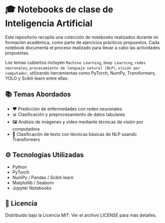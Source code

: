# 🎓 Notebooks de clase de Inteligencia Artificial

Este repositorio recopila una colección de notebooks realizados durante mi formación académica, como parte de ejercicios prácticos propuestos. 
Cada notebook documenta el proceso realizado para llevar a cabo las actividades propuestas.

Los temas cubiertos incluyen `Machine Learning`, `Deep Learning`, `redes neuronales`, `procesamiento de lenguaje natural (NLP)`, `visión por computador`,  utilizando herramientas como PyTorch, NumPy, Transformers, YOLO y Scikit-learn entre ellas.

## 📚 Temas Abordados
- ❤️ Predicción de enfermedades con redes neuronales  
- 📊 Clasificación y preprocesamiento de datos tabulares  
- 🖼️ Análisis de imágenes y vídeo mediante técnicas de visión por computadora  
- 📝 Clasificación de texto con técnicas básicas de NLP usando Transformers

## ⚙️ Tecnologías Utilizadas
- Python
- PyTorch  
- NumPy / Pandas / Scikit-learn  
- Matplotlib / Seaborn  
- Jupyter Notebooks

## 📄 Licencia
Distribuido bajo la Licencia MIT. Ver el archivo LICENSE para más detalles.
